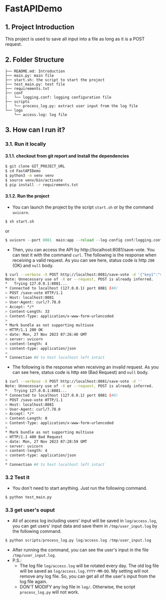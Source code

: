 # FastAPIDemo
## 1. Project Introduction
This project is used to save all input into a file as long as it is a POST request.

## 2. Folder Structure
```
├── README.md: Introduction
├── main.py: main file
├── start.sh: the script to start the project
├── test_main.py: test file
├── requirements.txt
├── conf
|   └── logging.conf: logging configuration file
├── scripts
|   └── process_log.py: extract user input from the log file
└── logs
    └── access.log: log file
```

## 3. How can I run it?
### 3.1. Run it locally
#### 3.1.1. checkout from git report and Install the dependencies
```bash
$ git clone GIT_PROJECT_URL
$ cd FastAPIDemo
$ python3 -m venv venv
$ source venv/bin/activate
$ pip install -r requirements.txt
```

#### 3.1.2. Run the project
- You can launch the project by the script `start.sh` or by the command `uvicorn`.
```bash
$ sh start.sh
```
or 
```python
$ uvicorn --port 8081  main:app --reload --log-config conf/logging.conf
```

- Then, you can access the API by http://localhost:8081/save-vote. You can test it with the command `curl`. The following is the response when receiving a valid request. As you can see here, status code is http `200` (OK) and `null` body.

```bash
$ curl --verbose -X POST http://localhost:8081/save-vote -d '{"key1":"value1", "key2":"value2}'
Note: Unnecessary use of -X or --request, POST is already inferred.
*   Trying 127.0.0.1:8081...
* Connected to localhost (127.0.0.1) port 8081 (#0)
> POST /save-vote HTTP/1.1
> Host: localhost:8081
> User-Agent: curl/7.78.0
> Accept: */*
> Content-Length: 33
> Content-Type: application/x-www-form-urlencoded
> 
* Mark bundle as not supporting multiuse
< HTTP/1.1 200 OK
< date: Mon, 27 Nov 2023 07:26:40 GMT
< server: uvicorn
< content-length: 4
< content-type: application/json
< 
* Connection #0 to host localhost left intact

``` 

-  The following is the response when receiving an invalid request. As you can see here, status code is http `400` (Bad Request) and `null` body.
```bash
$ curl --verbose -X POST http://localhost:8081/save-vote -d ''
Note: Unnecessary use of -X or --request, POST is already inferred.
*   Trying 127.0.0.1:8081...
* Connected to localhost (127.0.0.1) port 8081 (#0)
> POST /save-vote HTTP/1.1
> Host: localhost:8081
> User-Agent: curl/7.78.0
> Accept: */*
> Content-Length: 0
> Content-Type: application/x-www-form-urlencoded
> 
* Mark bundle as not supporting multiuse
< HTTP/1.1 400 Bad Request
< date: Mon, 27 Nov 2023 07:28:59 GMT
< server: uvicorn
< content-length: 4
< content-type: application/json
< 
* Connection #0 to host localhost left intact

```


### 3.2 Test it
- You don't need to start anything. Just run the following command.
```python
$ python test_main.py

```

### 3.3 get user's ouput
- All of access log including users' input will be saved in `log/access.log`, you can get users' input data and save them in `/tmp/user_input.log` by the following command.
```python
$ python scripts/process_log.py log/access.log /tmp/user_input.log
```
- After running the command, you can see the user's input in the file `/tmp/user_input.log`.
- P.S.:
  - The log file `log/access.log` will be rotated every day. The old log file will be saved as `log/access.log.YYYY-MM-DD`. My setting will not remove any log file. So, you can get all of the user's input from the log file again.
  - DON'T MODIFY any log file in `log/`. Otherwise, the script `process_log.py` will not work.
